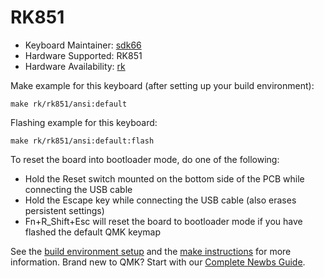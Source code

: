 # RK851

* Keyboard Maintainer: [sdk66](https://github.com/sdk66)
* Hardware Supported: RK851
* Hardware Availability: [rk](http://www.rkgaming.com)

Make example for this keyboard (after setting up your build environment):

    make rk/rk851/ansi:default
        
Flashing example for this keyboard:

    make rk/rk851/ansi:default:flash

To reset the board into bootloader mode, do one of the following:

* Hold the Reset switch mounted on the bottom side of the PCB while connecting the USB cable
* Hold the Escape key while connecting the USB cable (also erases persistent settings)
* Fn+R_Shift+Esc will reset the board to bootloader mode if you have flashed the default QMK keymap

See the [build environment setup](https://docs.qmk.fm/#/getting_started_build_tools) and the [make instructions](https://docs.qmk.fm/#/getting_started_make_guide) for more information. Brand new to QMK? Start with our [Complete Newbs Guide](https://docs.qmk.fm/#/newbs).


